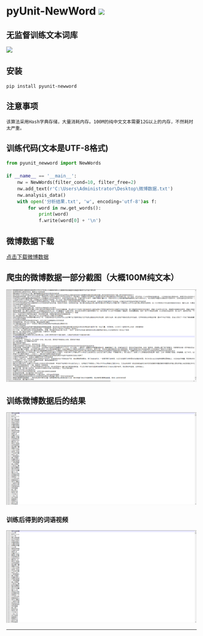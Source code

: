 # **pyUnit-NewWord** [![](https://gitee.com/tyoui/logo/raw/master/logo/photolog.png)][1]

## 无监督训练文本词库
[![](https://img.shields.io/badge/Python-3.7-green.svg)](https://pypi.org/project/pyunit-newword/)

## 安装
    pip install pyunit-newword
    
## 注意事项
    该算法采用Hash字典存储，大量消耗内存。100M的纯中文文本需要12G以上的内存，不然耗时太严重。
    
## 训练代码(文本是UTF-8格式)
```python
from pyunit_newword import NewWords

if __name__ == '__main__':
    nw = NewWords(filter_cond=10, filter_free=2)
    nw.add_text(r'C:\Users\Administrator\Desktop\微博数据.txt')
    nw.analysis_data()
    with open('分析结果.txt', 'w', encoding='utf-8')as f:
        for word in nw.get_words():
            print(word)
            f.write(word[0] + '\n')
```

## 微博数据下载
[点击下载微博数据](http://cdn.tyoui.cn/微博数据.7z)

## 爬虫的微博数据一部分截图（大概100M纯文本）
![微博数据](./img/weibo.png)

## 训练微博数据后的结果
![5个词语](./img/5.png)

### 训练后得到的词语视频
[![词语视频](./img/5.png)](https://youtu.be/6PSM4dMArGo "YouTube视频")

***
[1]: https://blog.jtyoui.com
